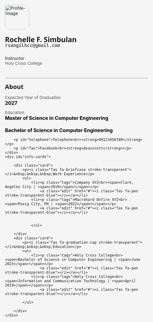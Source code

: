 <style>
html{
    font-family: 'Open Sans',sans-serif;
    background: whitesmoke;
}
a{
    text-decoration: none;
    color: black;
}
hr{
    background: grey;
}
#container{
    position: relative;
    display: flex;
}
#profile{
    flex: 15%;
    display: block;
    position: relative;
    margin: 5% 2% 0 10%;
    width: 100%;
    height: 100%;
}
#info-cards{
    flex: 55%;
    display: block;
    margin-top: 5%;
    margin-right: 10%;
    width: 100%;
    height: 100%;
}
#image{
    position: relative;
    overflow: hidden;
}
#image,#profile-photo{
    position: relative;
    width: 80px;
    height: 80px;
    border-radius: 10px;
}
#image > a{
    position: absolute;
    top:0;
    left:0;
    background: rgba(0,0,0,0.5) !important;
    height: 100%;
    width: 100%;
    display: none;
}
#image > a > i{
    -webkit-text-stroke: 1px #ffffffdd;
    padding: 40%;
}
#image:hover a{
    display: block;
}
#name{
    font-size: 23px !important;
    line-height: 20px !important;
}
#about,.card > ul > li{
    padding: 0 0 0 15px;
    position: relative;
    display: inline-block;
    width: 100%;
}
#about{
    font-size: 20px !important;
    padding: 0 !important;
}
#name, #about > p{
    font-weight: bolder;
    font-family: 'Open Sans', sans-serif;
}
#email{
    font-size: 15px !important;
    font-weight: bold !important;
    font-family: 'Cutive Mono',monospace;
}
#college,#email,#year-graduation,#education,#more-about,#telephone,#fax{
    color: #555;
    font-size: 13.5px;
}
strong,span{
    color: black;
    font-size: 16px;
}
#social-links,#about{
    display: inline-block;
}
#social-links{
    margin-bottom: 12px;
}
#social-links a{
    margin: 0 10px;
}
#edit-intro{
    display: block;
    color:#097bbf;
    font-family: 'Nunito', sans-serif;
}
.fab{
    font-size: 1.1em;
}
.fab,.fas{
    color: whitesmoke;
}
#about > a{
    top: 4px;
    right: 8px;
}
.edit{
    top: 19px;
    right: 10px;
}
#about > a, .edit{
    position: absolute;
    font-size: 15px !important;
}
.stroke-transparent {
 -webkit-text-stroke: 1px #000;
 -webkit-text-fill-color: transparent;
}
.blue{
    color: #097bbf !important;
    font-size: 13px;
}
.stroke-transparent-blue {
 -webkit-text-stroke: 1px #097bbf;
 -webkit-text-fill-color: transparent;
}
.card{
    box-shadow: 0 3px 10px 0 rgba(0,0,0,.1);
    overflow-x: hidden;
    margin-bottom: 30px;
    padding: 15px 30px 30px 30px;
    background-color: #fff;
}
.card > p{
    color: #0e141e;
    font-weight: bolder;
    font-size: 18px;
    line-height: 2;
}
.card > p > i{
    font-size: 18px;
}
.card > a{
    font-weight: 400;
    font-size: 15px;
    margin: 0;
    margin-left: 25px;
    padding: 0;
    border: 0;
    height: auto;
    background: transparent;
    color: #097bbf;
    outline: none;
    cursor: pointer;
}
.card > ul{
    list-style-type: none;
}
.tags{
    font-size: 17px;
    font-weight: bolder;
}
.tags ~ a{
    display: none !important;
}
.tags span{
    font-size: 14px;
    font-weight: normal;
    color: #0e141e;
}
.tags span span{
    color: #738f93;
}
@media screen and (max-width:1090px){
    #profile{
        margin-left: 5%;
    }
}
@media screen and (max-width:850px){
    #container{
        display: block;
    }
    #profile{
        width: 90%;
    }
    .card{
        margin: 0 5%;
        margin-bottom: 30px;
    }
}
</style>
<div id="inner-nav"></div>
<div id="container">
    <div id="profile">
        <div id="image">
            <img id="profile-photo" src="https://scontent.fmnl4-2.fna.fbcdn.net/v/t39.30808-6/411246710_6636116669844511_8560222220699623970_n.jpg?_nc_cat=101&ccb=1-7&_nc_sid=efb6e6&_nc_eui2=AeH1-tqEYaQ-ruYxgFIoGbFo4LEksdLxm63gsSSx0vGbrQD5VxzfQ9LVjQW5H21pnOJCWTWQ2Ga6oxRoNa8dF6hB&_nc_ohc=YP_ZzVIP0b4AX9A1k01&_nc_ht=scontent.fmnl4-2.fna&oh=00_AfCf_qEWqepveFV8wDPYcOTEBfMgKV1mAGV6EvkiVmGJWw&oe=65AB582C" alt="Profile-Image">
            <a href="#"><i class="fas fa-pen stroke-transparent"></i></a>
        </div>
        <p id="name">Rochelle F. Simbulan<br><span id="email">rsangilhcc@gmail.com</span></p>
        <p id="designation">Instructor<br><span id="college">Holy Cross College</span></p>
        <div id="social-links"><a href="#"><i class="fab fa-facebook-f stroke-transparent"></i></a><a><i class="fab fa-twitter stroke-transparent"></i></a><a><i class="fab fa-linkedin-in stroke-transparent"></i></a><a><i class="fab fa-github stroke-transparent"></i></a></div>
       <hr width="100%">
        <div id="about">
            <p style="display:inline;">About</p>
            <a href="#"><i class="fas fa-pen stroke-transparent-blue"></i></a>
        </div>
        <p id="year-graduation">Expected Year of Graduation<br><strong>2027</strong></p>
        <p id="education">Education<br><strong>Master of Science in Computer Engineering <br><br> Bachelor of Science in Computer Engineering</strong></p>

        <p id="telephone">Telephone<br><strong>09123456789</strong></p>
        <p id="fax">Facebook<br><strong>@xavscott</strong></p>
    </div>
    <div id="info-cards">
      
        <div class="card">
            <p><i class="fas fa-briefcase stroke-transparent"></i>&nbsp;&nbsp;&nbsp;Work Experience</p>
            <ul>
                <li><p class="tags">Company XYZ<br><span>Clark, Angeles City | <span>2019</span></span></p>
                    <a class="edit" href="#"><i class="fas fa-pen stroke-transparent-blue"></i></a></li>
                <li><p class="tags">Macrohard Onfire XYZ<br><span>Pasig City, PH | <span>2022</span></span></p>
                    <a class="edit" href="#"><i class="fas fa-pen stroke-transparent-blue"></i></a></li>
          
            
                </ul>
         
        </div>
        <div class="card">
            <p><i class="fas fa-graduation-cap stroke-transparent"></i>&nbsp;&nbsp;&nbsp;Education</p>
            <ul>
                <li><p class="tags">Holy Cross College<br><span>Bachelor of Science in Computer Engineering | <span>June 2023</span></span></p>
                    <a class="edit" href="#"><i class="fas fa-pen stroke-transparent-blue"></i></a></li>
                <li><p class="tags">Holy Cross College<br><span>Information and Communication Technology | <span>April 2019</span></span></p>
                    <a class="edit" href="#"><i class="fas fa-pen stroke-transparent-blue"></i></a></li>
                    
            </ul>
            
        </div>
    </div>
